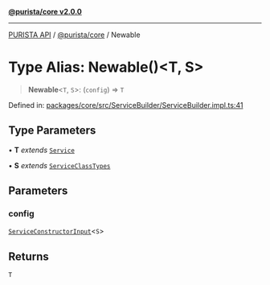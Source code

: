[**@purista/core v2.0.0**](../README.md)

***

[PURISTA API](../../../packages.md) / [@purista/core](../README.md) / Newable

# Type Alias: Newable()\<T, S\>

> **Newable**\<`T`, `S`\>: (`config`) => `T`

Defined in: [packages/core/src/ServiceBuilder/ServiceBuilder.impl.ts:41](https://github.com/puristajs/purista/blob/master/packages/core/src/ServiceBuilder/ServiceBuilder.impl.ts#L41)

## Type Parameters

• **T** *extends* [`Service`](../classes/Service.md)

• **S** *extends* [`ServiceClassTypes`](ServiceClassTypes.md)

## Parameters

### config

[`ServiceConstructorInput`](ServiceConstructorInput.md)\<`S`\>

## Returns

`T`
